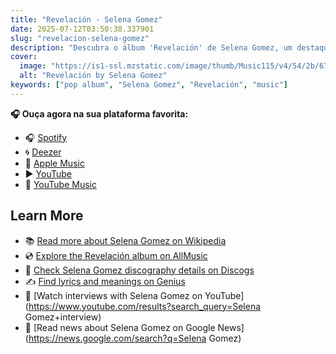 ```yaml
---
title: "Revelación - Selena Gomez"
date: 2025-07-12T03:50:38.337901
slug: "revelacion-selena-gomez"
description: "Descubra o álbum 'Revelación' de Selena Gomez, um destaque na música pop."
cover:
  image: "https://is1-ssl.mzstatic.com/image/thumb/Music115/v4/54/2b/67/542b6728-c2e9-77af-8aee-6cfdd0b4ac24/21UMGIM06300.rgb.jpg/500x500bb.jpg"
  alt: "Revelación by Selena Gomez"
keywords: ["pop album", "Selena Gomez", "Revelación", "music"]
---
```






**🎧 Ouça agora na sua plataforma favorita:**

- 🎧 [Spotify](https://open.spotify.com/search/Revelaci%C3%B3n%20Selena%20Gomez)
- 🌀 [Deezer](https://www.deezer.com/search/Revelaci%C3%B3n%20Selena%20Gomez)
- 🍎 [Apple Music](https://music.apple.com/search?term=Revelaci%C3%B3n%20Selena%20Gomez)
- ▶️ [YouTube](https://www.youtube.com/results?search_query=Revelaci%C3%B3n%20Selena%20Gomez)
- 🎵 [YouTube Music](https://music.youtube.com/search?q=Revelaci%C3%B3n%20Selena%20Gomez)

## Learn More

- 📚 [Read more about Selena Gomez on Wikipedia](https://en.wikipedia.org/wiki/Selena+Gomez)
- 💿 [Explore the Revelación album on AllMusic](https://www.allmusic.com/search/albums/Revelaci%C3%B3n)
- 📀 [Check Selena Gomez discography details on Discogs](https://www.discogs.com/search/?q=Revelaci%C3%B3n+Selena+Gomez&type=all)
- ✍️ [Find lyrics and meanings on Genius](https://genius.com/search?q=Revelaci%C3%B3n%20Selena+Gomez)
- 🎤 [Watch interviews with Selena Gomez on YouTube](https://www.youtube.com/results?search_query=Selena Gomez+interview)
- 📰 [Read news about Selena Gomez on Google News](https://news.google.com/search?q=Selena Gomez)